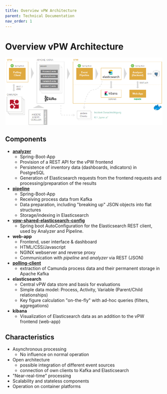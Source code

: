 ```yaml
---
title: Overview vPW Architecture
parent: Technical Documentation
nav_order: 1
---
```


# Overview vPW Architecture

![Architecture](../img/architecture_vpw.png)

## Components

* **[analyzer](/vpw-backend-parent/analyzer)**
    * Spring-Boot-App
    * Provision of a REST API for the vPW frontend
    * Persistence of inventory data (dashboards, indicators) in PostgreSQL
    * Generation of Elasticsearch requests from the frontend requests and processing/preparation of the results
* **[pipeline](/vpw-backend-parent/pipeline)**
    * Spring-Boot-App
    * Receiving process data from Kafka
    * Data preparation, including "breaking up" JSON objects into flat structures
    * Storage/indexing in Elasticsearch
* **[vpw-shared-elasticsearch-config](/vpw-backend-parent/vpw-shared-elasticsearch-config)**
    * Spring boot AutoConfiguration for the Elasticsearch REST client, used by Analyzer and Pipeline.
* **web-app**
    * Frontend, user interface & dashboard
    * HTML/CSS/Javascript
    * NGINX webserver and reverse proxy
    * Communication with _pipeline_ and _analyzer_ via REST (JSON)
* **[polling-client](https://github.com/viadee/camunda-kafka-polling-client)**
    * extraction of Camunda process data and their permanent storage in Apache Kafka
* **elasticsearch**
    * Central vPW data store and basis for evaluations
    * Simple data model: Process, Activity, Variable (Parent/Child relationships)
    * Key figure calculation "on-the-fly" with ad-hoc queries (filters, aggregations)
* **kibana**
    * Visualization of Elasticsearch data as an addition to the vPW frontend (web-app)

## Characteristics
* Asynchronous processing
    * No influence on normal operation
* Open architecture
    * possible integration of different event sources
    * connection of own clients to Kafka and Elasticsearch
* "Near-real-time" processing
* Scalability and stateless components
* Operation on container platforms